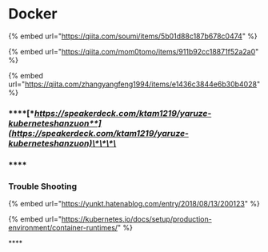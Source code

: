 # Docker

{% embed url="https://qiita.com/soumi/items/5b01d88c187b678c0474" %}

{% embed url="https://qiita.com/mom0tomo/items/911b92cc18871f52a2a0" %}

{% embed url="https://qiita.com/zhangyangfeng1994/items/e1436c3844e6b30b4028" %}

### \*\*\*\*[**https://speakerdeck.com/ktam1219/yaruze-kuberneteshanzuon**](https://speakerdeck.com/ktam1219/yaruze-kuberneteshanzuon)\*\*\*\*

### \*\*\*\*

### **Trouble Shooting**

{% embed url="https://yunkt.hatenablog.com/entry/2018/08/13/200123" %}

{% embed url="https://kubernetes.io/docs/setup/production-environment/container-runtimes/" %}

\*\*\*\*

### 



